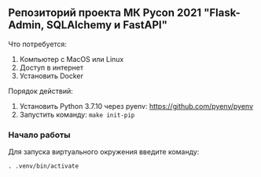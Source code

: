## Репозиторий проекта МК Pycon 2021 "Flask-Admin, SQLAlchemy и FastAPI"


Что потребуется:
1. Компьютер с MacOS или Linux
2. Доступ в интернет
3. Установить Docker

Порядок действий:
1. Установить Python 3.7.10 через pyenv: https://github.com/pyenv/pyenv
2. Запустить команду: `make init-pip`

### Начало работы
Для запуска виртуального окружения введите команду:

`. .venv/bin/activate`
